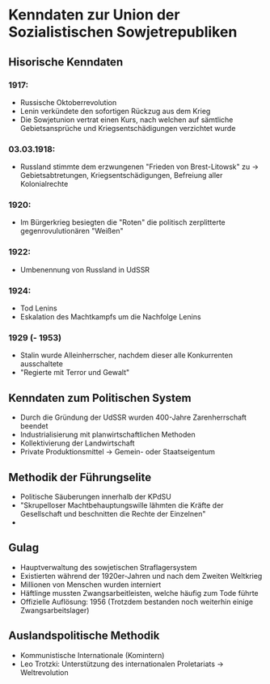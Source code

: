 Kenndaten zur Union der Sozialistischen Sowjetrepubliken
=======================================================
   
Hisorische Kenndaten
------------------------------
   
### 1917:

-   Russische Oktoberrevolution
-   Lenin verkündete den sofortigen Rückzug aus dem Krieg
-   Die Sowjetunion vertrat einen Kurs, nach welchen auf sämtliche 
    Gebietsansprüche und Kriegsentschädigungen verzichtet wurde

### 03.03.1918:

-   Russland stimmte dem erzwungenen "Frieden von Brest-Litowsk" zu
    → Gebietsabtretungen, Kriegsentschädigungen, Befreiung aller 
      Kolonialrechte

### 1920:

-   Im Bürgerkrieg besiegten die "Roten" die politisch zerplitterte
    gegenrovulutionären "Weißen"

### 1922:

-   Umbenennung von Russland in UdSSR

### 1924:

-   Tod Lenins
-   Eskalation des Machtkampfs um die Nachfolge Lenins

### 1929 (- 1953)

-   Stalin wurde Alleinherrscher, nachdem dieser alle Konkurrenten 
    ausschaltete
-   "Regierte mit Terror und Gewalt"

   
Kenndaten zum Politischen System
-------------------------------
   
-   Durch die Gründung der UdSSR wurden 400-Jahre Zarenherrschaft 
    beendet
-   Industrialisierung mit planwirtschaftlichen Methoden
-   Kollektivierung der Landwirtschaft
-   Private Produktionsmittel → Gemein- oder Staatseigentum
   
Methodik der Führungselite
-------------------------
   
-   Politische Säuberungen innerhalb der KPdSU
-   "Skrupelloser Machtbehauptungswille lähmten die Kräfte der
    Gesellschaft und beschnitten die Rechte der Einzelnen"
-   

Gulag
-----

-   Hauptverwaltung des sowjetischen Straflagersystem
-   Existierten während der 1920er-Jahren und nach dem Zweiten 
    Weltkrieg
-   Millionen von Menschen wurden interniert
-   Häftlinge mussten Zwangsarbeitleisten, welche häufig zum Tode
    führte
-   Offizielle Auflösung: 1956 (Trotzdem bestanden noch weiterhin einige
    Zwangsarbeitslager)

Auslandspolitische Methodik
---------------------------

-   Kommunistische Internationale (Komintern)
-   Leo Trotzki: Unterstützung des internationalen Proletariats → Weltrevolution

